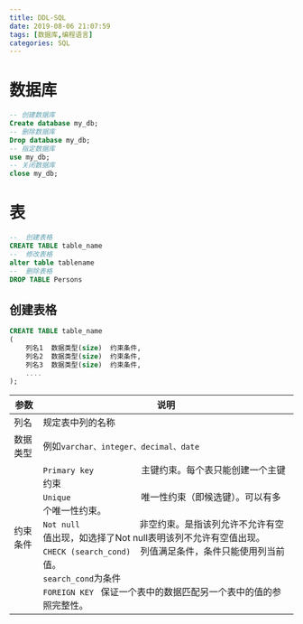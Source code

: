 ```yaml
---
title: DDL-SQL
date: 2019-08-06 21:07:59
tags: [数据库,编程语言]
categories: SQL
---
```


# 数据库

```sql
-- 创建数据库
Create database my_db; 
-- 删除数据库
Drop database my_db;
-- 指定数据库
use my_db;
-- 关闭数据库
close my_db; 
```

# 表

```sql
--  创建表格
CREATE TABLE table_name
--  修改表格
alter table tablename 
--  删除表格
DROP TABLE Persons
```

## 创建表格

```sql
CREATE TABLE table_name
(
    列名1  数据类型(size)  约束条件,
    列名2  数据类型(size)  约束条件,
    列名3  数据类型(size)  约束条件,
    ....
);
```

| 参数     | 说明                                                         |
| -------- | ------------------------------------------------------------ |
| 列名     | 规定表中列的名称                                             |
| 数据类型 | 例如`varchar、integer、decimal、date`                        |
| 约束条件 | `Primary key` &emsp;&emsp;&emsp;&emsp;&emsp;主键约束。每个表只能创建一个主键约束<br> `Unique`&nbsp;&nbsp;&nbsp;&emsp;&emsp;&emsp;&emsp;&emsp;&emsp;&emsp;唯一性约束（即候选键）。可以有多个唯一性约束。<br/> `Not null`&nbsp;&nbsp;&nbsp;&nbsp;&nbsp;&nbsp;&emsp;&emsp;&emsp;&emsp;&emsp;非空约束。是指该列允许不允许有空值出现，如选择了Not null表明该列不允许有空值出现。<br/>`CHECK (search_cond)`&nbsp;&nbsp;&nbsp;&nbsp;列值满足条件，条件只能使用列当前值。<br/>`search_cond`为条件 <br/>`FOREIGN KEY ` 保证一个表中的数据匹配另一个表中的值的参照完整性。 |

&nbsp;

